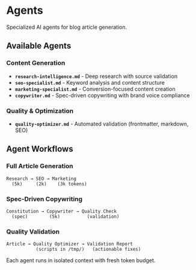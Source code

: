 # Agents

Specialized AI agents for blog article generation.

## Available Agents

### Content Generation

- **`research-intelligence.md`** - Deep research with source validation
- **`seo-specialist.md`** - Keyword analysis and content structure
- **`marketing-specialist.md`** - Conversion-focused content creation
- **`copywriter.md`** - Spec-driven copywriting with brand voice compliance

### Quality & Optimization

- **`quality-optimizer.md`** - Automated validation (frontmatter, markdown, SEO)

## Agent Workflows

### Full Article Generation
```
Research → SEO → Marketing
  (5k)     (2k)    (3k tokens)
```

### Spec-Driven Copywriting
```
Constitution → Copywriter → Quality Check
  (spec)        (5k)          (validation)
```

### Quality Validation
```
Article → Quality Optimizer → Validation Report
           (scripts in /tmp/)   (actionable fixes)
```

Each agent runs in isolated context with fresh token budget.

